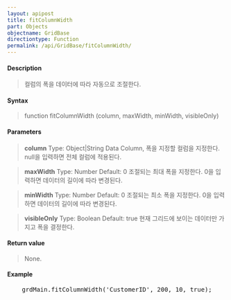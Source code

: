 ```yaml
---
layout: apipost
title: fitColumnWidth
part: Objects
objectname: GridBase
directiontype: Function
permalink: /api/GridBase/fitColumnWidth/
---
```



#### Description

> 컬럼의 폭을 데이터에 따라 자동으로 조절한다.

#### Syntax

> function fitColumnWidth (column, maxWidth, minWidth, visibleOnly) 

#### Parameters

> **column**
> Type: Object\|String
> Data Column, 폭을 지정할 컬럼을 지정한다. 
> null을 입력하면 전체 컬럼에 적용된다.

> **maxWidth**
> Type: Number
> Default: 0
> 조절되는 최대 폭을 지정한다. 0을 입력하면 데이터의 길이에 따라 변경된다.

> **minWidth**
> Type: Number
> Default: 0
> 조절되는 최소 폭을 지정한다. 0을 입력하면 데이터의 길이에 따라 변경된다.

> **visibleOnly**
> Type: Boolean
> Default: true
> 현재 그리드에 보이는 데이터만 가지고 폭을 결정한다.

#### Return value

> None.


#### Example

<pre class="prettyprint">
    grdMain.fitColumnWidth('CustomerID', 200, 10, true);
</pre>

